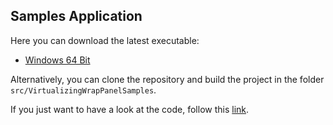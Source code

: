 ## Samples Application

Here you can download the latest executable:
* [Windows 64 Bit](https://github.com/sbaeumlisberger/VirtualizingWrapPanel/releases/download/v2.3.1/VirtualizingWrapPanelSamples.exe)

Alternatively, you can clone the repository and build the project in the folder `src/VirtualizingWrapPanelSamples`.

If you just want to have a look at the code, follow this [link](https://github.com/sbaeumlisberger/VirtualizingWrapPanel/tree/master/src/VirtualizingWrapPanelSamples).
